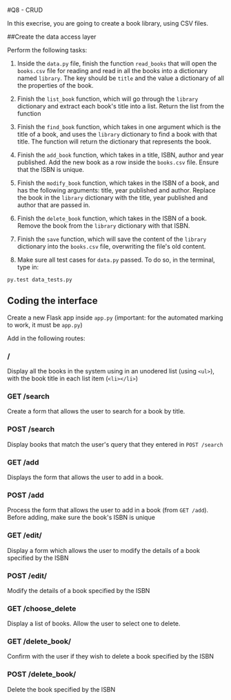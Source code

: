 #Q8 - CRUD

In this execrise, you are going to create a book library, using CSV files. 

##Create the data access layer

Perform the following tasks:

1. Inside the `data.py` file, finish the function `read_books` that will open the `books.csv` file for reading and read in all the books
into a dictionary named `library`. The key should be `title` and the value a dictionary of all the properties of the book.

2. Finish the `list_book` function, which will go through the `library` dictionary and extract each book's title into a list. Return the list from the function

3. Finish the `find_book` function, which takes in one argument which is the title of a book, and uses the `library` dictionary to find a book with that title. 
The function will return the dictionary that represents the book.

4. Finish the `add_book` function, which takes in a title, ISBN, author and year published. Add the new book as a row inside the `books.csv` file.
Ensure that the ISBN is unique.

5. Finish the `modify_book` function, which takes in the ISBN of a book, and has the following arguments: title, year published and author. Replace the book 
in the `library` dictionary with the title, year published and author that are passed in.

6. Finish the `delete_book` function, which takes in the ISBN of a book. Remove the book from the `library` dictionary with that ISBN.

7. Finish the `save` function, which will save the content of the `library` dictionary into the `books.csv` file, overwriting the file's old content.

8. Make sure all test cases for `data.py` passed. To do so, in the terminal, type in:

`py.test data_tests.py`

## Coding the interface
Create a new Flask app inside `app.py` (important: for the automated marking to work, it must be `app.py`)

Add in the following routes:

### /
Display all the books in the system using in an unodered list (using `<ul>`), with the book title in each list item (`<li></li>`)

### GET /search
Create a form that allows the user to search for a book by title. 

### POST /search
Display books that match the user's query that they entered in `POST /search`

### GET /add
Displays the form that allows the user to add in a book.

### POST /add
Process the form that allows the user to add in a book (from `GET /add`). Before adding, make sure the book's ISBN is unique

### GET /edit/<ISBN>
Display a form which allows the user to modify the details of a book specified by the ISBN

### POST /edit/<ISBN>
Modify the details of a book specified by the ISBN

### GET /choose_delete
Display a list of books. Allow the user to select one to delete.

### GET /delete_book/<ISBN>
Confirm with the user if they wish to delete a book specified by the ISBN 

### POST /delete_book/<ISBN>
Delete the book specified by the ISBN